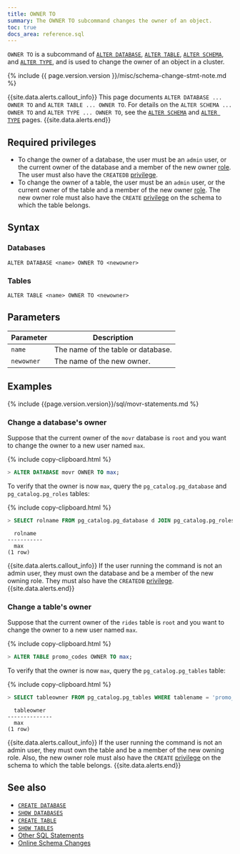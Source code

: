 ```yaml
---
title: OWNER TO
summary: The OWNER TO subcommand changes the owner of an object.
toc: true
docs_area: reference.sql
---
```


`OWNER TO` is a subcommand of [`ALTER DATABASE`](alter-database.html), [`ALTER TABLE`](alter-table.html), [`ALTER SCHEMA`](alter-schema.html), and [`ALTER TYPE`](alter-type.html), and is used to change the owner of an object in a cluster.

{% include {{ page.version.version }}/misc/schema-change-stmt-note.md %}

{{site.data.alerts.callout_info}}
This page documents `ALTER DATABASE ... OWNER TO` and `ALTER TABLE ... OWNER TO`. For details on the `ALTER SCHEMA ... OWNER TO` and `ALTER TYPE ... OWNER TO`, see the [`ALTER SCHEMA`](alter-schema.html) and [`ALTER TYPE`](alter-type.html) pages.
{{site.data.alerts.end}}

## Required privileges

- To change the owner of a database, the user must be an `admin` user, or the current owner of the database and a member of the new owner [role](security-reference/authorization.html#roles). The user must also have the `CREATEDB` [privilege](security-reference/authorization.html#managing-privileges).
- To change the owner of a table, the user must be an `admin` user, or the current owner of the table and a member of the new owner [role](security-reference/authorization.html#roles). The new owner role must also have the `CREATE` [privilege](security-reference/authorization.html#managing-privileges) on the schema to which the table belongs.

## Syntax

### Databases

~~~
ALTER DATABASE <name> OWNER TO <newowner>
~~~

### Tables

~~~
ALTER TABLE <name> OWNER TO <newowner>
~~~

## Parameters

Parameter | Description
----------|------------
`name` | The name of the table or database.
`newowner` | The name of the new owner.

## Examples

{% include {{page.version.version}}/sql/movr-statements.md %}

### Change a database's owner

Suppose that the current owner of the `movr` database is `root` and you want to change the owner to a new user named `max`.

{% include copy-clipboard.html %}
~~~ sql
> ALTER DATABASE movr OWNER TO max;
~~~

To verify that the owner is now `max`, query the `pg_catalog.pg_database` and `pg_catalog.pg_roles` tables:

{% include copy-clipboard.html %}
~~~ sql
> SELECT rolname FROM pg_catalog.pg_database d JOIN pg_catalog.pg_roles r ON d.datdba = r.oid WHERE datname = 'movr';
~~~

~~~
  rolname
-----------
  max
(1 row)
~~~

{{site.data.alerts.callout_info}}
If the user running the command is not an admin user, they must own the database and be a member of the new owning role. They must also have the `CREATEDB` [privilege](security-reference/authorization.html#managing-privileges).
{{site.data.alerts.end}}

### Change a table's owner

Suppose that the current owner of the `rides` table is `root` and you want to change the owner to a new user named `max`.

{% include copy-clipboard.html %}
~~~ sql
> ALTER TABLE promo_codes OWNER TO max;
~~~

To verify that the owner is now `max`, query the `pg_catalog.pg_tables` table:

{% include copy-clipboard.html %}
~~~ sql
> SELECT tableowner FROM pg_catalog.pg_tables WHERE tablename = 'promo_codes';
~~~

~~~
  tableowner
--------------
  max
(1 row)
~~~

{{site.data.alerts.callout_info}}
If the user running the command is not an admin user, they must own the table and be a member of the new owning role. Also, the new owner role must also have the `CREATE` [privilege](security-reference/authorization.html#managing-privileges) on the schema to which the table belongs.
{{site.data.alerts.end}}



## See also

- [`CREATE DATABASE`](create-database.html)
- [`SHOW DATABASES`](show-databases.html)
- [`CREATE TABLE`](create-table.html)
- [`SHOW TABLES`](show-tables.html)
- [Other SQL Statements](sql-statements.html)
- [Online Schema Changes](online-schema-changes.html)
